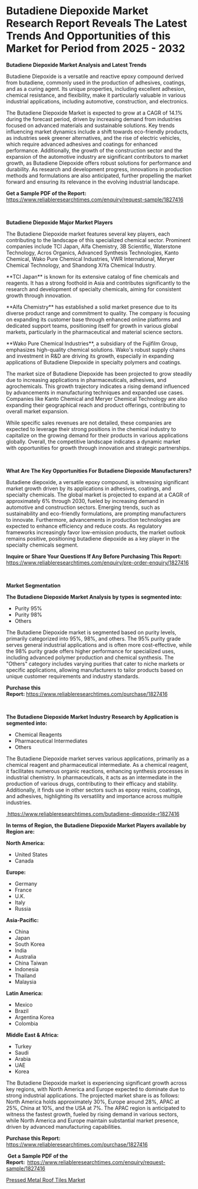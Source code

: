 <p><h1>Butadiene Diepoxide Market Research Report Reveals The Latest Trends And Opportunities of this Market for Period from 2025 - 2032</h1></p><p><strong>Butadiene Diepoxide Market Analysis and Latest Trends</strong></p>
<p><p>Butadiene Diepoxide is a versatile and reactive epoxy compound derived from butadiene, commonly used in the production of adhesives, coatings, and as a curing agent. Its unique properties, including excellent adhesion, chemical resistance, and flexibility, make it particularly valuable in various industrial applications, including automotive, construction, and electronics.</p><p>The Butadiene Diepoxide Market is expected to grow at a CAGR of 14.1% during the forecast period, driven by increasing demand from industries focused on advanced materials and sustainable solutions. Key trends influencing market dynamics include a shift towards eco-friendly products, as industries seek greener alternatives, and the rise of electric vehicles, which require advanced adhesives and coatings for enhanced performance. Additionally, the growth of the construction sector and the expansion of the automotive industry are significant contributors to market growth, as Butadiene Diepoxide offers robust solutions for performance and durability. As research and development progress, innovations in production methods and formulations are also anticipated, further propelling the market forward and ensuring its relevance in the evolving industrial landscape.</p></p>
<p><strong>Get a Sample PDF of the Report:&nbsp;</strong> <a href="https://www.reliableresearchtimes.com/enquiry/request-sample/1827416?utm_campaign=2999&utm_medium=2&utm_source=Github&utm_content=ia&utm_term=02042025&utm_id=butadiene-diepoxide">https://www.reliableresearchtimes.com/enquiry/request-sample/1827416</a></p>
<p>&nbsp;</p>
<p><strong>Butadiene Diepoxide Major Market Players</strong></p>
<p><p>The Butadiene Diepoxide market features several key players, each contributing to the landscape of this specialized chemical sector. Prominent companies include TCI Japan, Alfa Chemistry, 3B Scientific, Waterstone Technology, Acros Organics, Advanced Synthesis Technologies, Kanto Chemical, Wako Pure Chemical Industries, VWR International, Meryer Chemical Technology, and Shandong XiYa Chemical Industry.</p><p>**TCI Japan** is known for its extensive catalog of fine chemicals and reagents. It has a strong foothold in Asia and contributes significantly to the research and development of specialty chemicals, aiming for consistent growth through innovation.  </p><p>**Alfa Chemistry** has established a solid market presence due to its diverse product range and commitment to quality. The company is focusing on expanding its customer base through enhanced online platforms and dedicated support teams, positioning itself for growth in various global markets, particularly in the pharmaceutical and material science sectors.</p><p>**Wako Pure Chemical Industries**, a subsidiary of the Fujifilm Group, emphasizes high-quality chemical solutions. Wako's robust supply chains and investment in R&D are driving its growth, especially in expanding applications of Butadiene Diepoxide in specialty polymers and coatings.</p><p>The market size of Butadiene Diepoxide has been projected to grow steadily due to increasing applications in pharmaceuticals, adhesives, and agrochemicals. This growth trajectory indicates a rising demand influenced by advancements in manufacturing techniques and expanded use cases. Companies like Kanto Chemical and Meryer Chemical Technology are also expanding their geographical reach and product offerings, contributing to overall market expansion. </p><p>While specific sales revenues are not detailed, these companies are expected to leverage their strong positions in the chemical industry to capitalize on the growing demand for their products in various applications globally. Overall, the competitive landscape indicates a dynamic market with opportunities for growth through innovation and strategic partnerships.</p></p>
<p>&nbsp;</p>
<p><strong>What Are The Key Opportunities For Butadiene Diepoxide Manufacturers?</strong></p>
<p><p>Butadiene diepoxide, a versatile epoxy compound, is witnessing significant market growth driven by its applications in adhesives, coatings, and specialty chemicals. The global market is projected to expand at a CAGR of approximately 6% through 2030, fueled by increasing demand in automotive and construction sectors. Emerging trends, such as sustainability and eco-friendly formulations, are prompting manufacturers to innovate. Furthermore, advancements in production technologies are expected to enhance efficiency and reduce costs. As regulatory frameworks increasingly favor low-emission products, the market outlook remains positive, positioning butadiene diepoxide as a key player in the specialty chemicals segment.</p></p>
<p><strong>Inquire or Share Your Questions If Any Before Purchasing This Report:</strong> <a href="https://www.reliableresearchtimes.com/enquiry/pre-order-enquiry/1827416?utm_campaign=2999&utm_medium=2&utm_source=Github&utm_content=ia&utm_term=02042025&utm_id=butadiene-diepoxide">https://www.reliableresearchtimes.com/enquiry/pre-order-enquiry/1827416</a></p>
<p>&nbsp;</p>
<p><strong>Market Segmentation</strong></p>
<p><strong>The Butadiene Diepoxide Market Analysis by types is segmented into:</strong></p>
<p><ul><li>Purity 95%</li><li>Purity 98%</li><li>Others</li></ul></p>
<p><p>The Butadiene Diepoxide market is segmented based on purity levels, primarily categorized into 95%, 98%, and others. The 95% purity grade serves general industrial applications and is often more cost-effective, while the 98% purity grade offers higher performance for specialized uses, including advanced polymer production and chemical synthesis. The "Others" category includes varying purities that cater to niche markets or specific applications, allowing manufacturers to tailor products based on unique customer requirements and industry standards.</p></p>
<p><strong>Purchase this Report:&nbsp;</strong><a href="https://www.reliableresearchtimes.com/purchase/1827416?utm_campaign=2999&utm_medium=2&utm_source=Github&utm_content=ia&utm_term=02042025&utm_id=butadiene-diepoxide">https://www.reliableresearchtimes.com/purchase/1827416</a></p>
<p>&nbsp;</p>
<p><strong>The Butadiene Diepoxide Market Industry Research by Application is segmented into:</strong></p>
<p><ul><li>Chemical Reagents</li><li>Pharmaceutical Intermediates</li><li>Others</li></ul></p>
<p><p>The Butadiene Diepoxide market serves various applications, primarily as a chemical reagent and pharmaceutical intermediate. As a chemical reagent, it facilitates numerous organic reactions, enhancing synthesis processes in industrial chemistry. In pharmaceuticals, it acts as an intermediate in the production of various drugs, contributing to their efficacy and stability. Additionally, it finds use in other sectors such as epoxy resins, coatings, and adhesives, highlighting its versatility and importance across multiple industries.</p></p>
<p><a href="https://www.reliableresearchtimes.com/butadiene-diepoxide-r1827416?utm_campaign=2999&utm_medium=2&utm_source=Github&utm_content=ia&utm_term=02042025&utm_id=butadiene-diepoxide">&nbsp;https://www.reliableresearchtimes.com/butadiene-diepoxide-r1827416</a></p>
<p><strong>In terms of Region, the Butadiene Diepoxide Market Players available by Region are:</strong></p>
<p>
    <p> <strong> North America: </strong>
        <ul>
            <li>United States</li>
            <li>Canada</li>
        </ul>
        </p> 
    <p> <strong> Europe: </strong>
        <ul>
            <li>Germany</li>
            <li>France</li>
            <li>U.K.</li>
            <li>Italy</li>
            <li>Russia</li>
        </ul>
        </p> 
    <p> <strong> Asia-Pacific: </strong>
        <ul>
            <li>China</li>
            <li>Japan</li>
            <li>South Korea</li>
            <li>India</li>
            <li>Australia</li>
            <li>China Taiwan</li>
            <li>Indonesia</li>
            <li>Thailand</li>
            <li>Malaysia</li>
        </ul>
        </p> 
    <p> <strong> Latin America: </strong>
        <ul>
            <li>Mexico</li>
            <li>Brazil</li>
            <li>Argentina Korea</li>
            <li>Colombia</li>
        </ul>
        </p> 
    <p> <strong> Middle East & Africa: </strong>
        <ul>
            <li>Turkey</li>
            <li>Saudi</li>
            <li>Arabia</li>
            <li>UAE</li>
            <li>Korea</li>
        </ul>
    </p>
    </p>
<p><p>The Butadiene Diepoxide market is experiencing significant growth across key regions, with North America and Europe expected to dominate due to strong industrial applications. The projected market share is as follows: North America holds approximately 30%, Europe around 28%, APAC at 25%, China at 10%, and the USA at 7%. The APAC region is anticipated to witness the fastest growth, fueled by rising demand in various sectors, while North America and Europe maintain substantial market presence, driven by advanced manufacturing capabilities.</p></p>
<p><strong>Purchase this Report: </strong><a href="https://www.reliableresearchtimes.com/purchase/1827416?utm_campaign=2999&utm_medium=2&utm_source=Github&utm_content=ia&utm_term=02042025&utm_id=butadiene-diepoxide">https://www.reliableresearchtimes.com/purchase/1827416</a></p>
<p>&nbsp;<strong>Get a Sample PDF of the Report:&nbsp;&nbsp;</strong><a href="https://www.reliableresearchtimes.com/enquiry/request-sample/1827416?utm_campaign=2999&utm_medium=2&utm_source=Github&utm_content=ia&utm_term=02042025&utm_id=butadiene-diepoxide">https://www.reliableresearchtimes.com/enquiry/request-sample/1827416</a></p>
<p><strong></strong></p>
<p><p><a href="https://github.com/organophelia8282/Market-Research-Report-List-1/blob/main/pressed-metal-roof-tiles-market.md?utm_campaign=2999&utm_medium=2&utm_source=Github&utm_content=ia&utm_term=02042025&utm_id=butadiene-diepoxide">Pressed Metal Roof Tiles Market</a></p></p>